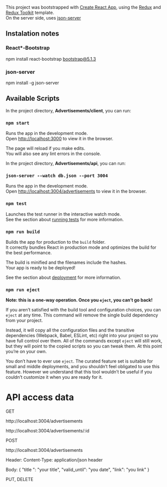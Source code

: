 This project was bootstrapped with [Create React App](https://github.com/facebook/create-react-app), using the [Redux](https://redux.js.org/) and [Redux Toolkit](https://redux-toolkit.js.org/) template.   
On the server side, uses [json-server](https://github.com/facebook/create-react-app)

## Instalation notes
### React*-Bootstrap  

npm install react-bootstrap bootstrap@5.1.3  


### json-server
npm install -g json-server   


## Available Scripts

In the project directory, **Advertisements/client**, you can run:

### `npm start`

Runs the app in the development mode.<br />
Open [http://localhost:3000](http://localhost:3000) to view it in the browser.

The page will reload if you make edits.<br />
You will also see any lint errors in the console.

In the project directory, **Advertisements/api**, you can run:

### `json-server --watch db.json --port 3004`
Runs the app in the development mode.<br />
Open [http://localhost:3004/advertisements](http://localhost:3004/advertisements) to view it in the browser.

### `npm test`

Launches the test runner in the interactive watch mode.<br />
See the section about [running tests](https://facebook.github.io/create-react-app/docs/running-tests) for more information.

### `npm run build`

Builds the app for production to the `build` folder.<br />
It correctly bundles React in production mode and optimizes the build for the best performance.

The build is minified and the filenames include the hashes.<br />
Your app is ready to be deployed!

See the section about [deployment](https://facebook.github.io/create-react-app/docs/deployment) for more information.

### `npm run eject`

**Note: this is a one-way operation. Once you `eject`, you can’t go back!**

If you aren’t satisfied with the build tool and configuration choices, you can `eject` at any time. This command will remove the single build dependency from your project.

Instead, it will copy all the configuration files and the transitive dependencies (Webpack, Babel, ESLint, etc) right into your project so you have full control over them. All of the commands except `eject` will still work, but they will point to the copied scripts so you can tweak them. At this point you’re on your own.

You don’t have to ever use `eject`. The curated feature set is suitable for small and middle deployments, and you shouldn’t feel obligated to use this feature. However we understand that this tool wouldn’t be useful if you couldn’t customize it when you are ready for it.

# API access data

GET

http://localhost:3004/advertisements

http://localhost:3004/advertisements/:id

POST

http://localhost:3004/advertisements

Header: Content-Type: application/json header

Body:
{
"title ": "your title",
"valid_until": "you date",
"link": "you link"
}

PUT, DELETE




